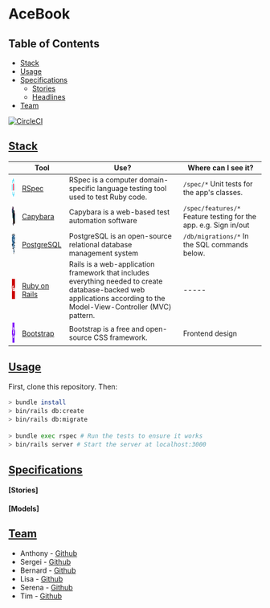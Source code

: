 # AceBook

## Table of Contents

- [Stack](#stack)
- [Usage](#usage)
- [Specifications](#specifications)
  - [Stories](#stories)
  - [Headlines](#models)
- [Team](#team)

[![CircleCI](https://circleci.com/gh/s-palmer/acebook-st-bals/tree/main.svg?style=svg)](https://circleci.com/gh/s-palmer/acebook-st-bals/tree/main)

## [Stack](https://github.com/s-palmer/acebook-st-bals#stack)

|                                                                  | Tool                                                 | Use?                                       | Where can I see it?                                              |
| ---------------------------------------------------------------- | ---------------------------------------------------- | ------------------------------------------ | ---------------------------------------------------------------- |
| <img src="public/images/rspec.png" height="40" width="auto">     | [RSpec](https://rspec.info/)                         | RSpec is a computer domain-specific language testing tool used to test Ruby code.                      | `/spec/*` Unit tests for the app's classes.                      |
| <img src="public/images/capybara.png" height="40" width="auto">  | [Capybara](https://github.com/teamcapybara/capybara) | Capybara is a web-based test automation software        | `/spec/features/*` Feature testing for the app. e.g. Sign in/out |
| <img src="public/images/psql.png" height="40" width="auto">      | [PostgreSQL](https://www.postgresql.org)             | PostgreSQL is an open-source relational database management system                  | `/db/migrations/*` In the SQL commands below.                    |
| <img src="public/images/rails.png" height="40" width="auto">     | [Ruby on Rails](http://sinatrarb.com/)               | Rails is a web-application framework that includes everything needed to create database-backed web applications according to the Model-View-Controller (MVC) pattern. | -----  |
| <img src="public/images/bootstrap.png" height="40" width="auto"> | [Bootstrap](https://getbootstrap.com/)               | Bootstrap is a free and open-source CSS framework.      | Frontend design

## [Usage](https://github.com/s-palmer/acebook-st-bals#usage)

First, clone this repository. Then:

```bash
> bundle install
> bin/rails db:create
> bin/rails db:migrate

> bundle exec rspec # Run the tests to ensure it works
> bin/rails server # Start the server at localhost:3000
```

## [Specifications](https://github.com/s-palmer/acebook-st-bals#specifications)

#### [Stories]

#### [Models]

## [Team](https://github.com/s-palmer/acebook-st-bals#team)

* Anthony - [Github](https://github.com/AJOsmaston)
* Sergei - [Github](https://github.com/s-palmer)
* Bernard - [Github](https://github.com/bernardleanse)
* Lisa - [Github](https://github.com/hamstercat007)
* Serena - [Github](https://github.com/serenabertozzi)
* Tim - [Github](https://github.com/TTurvey)
